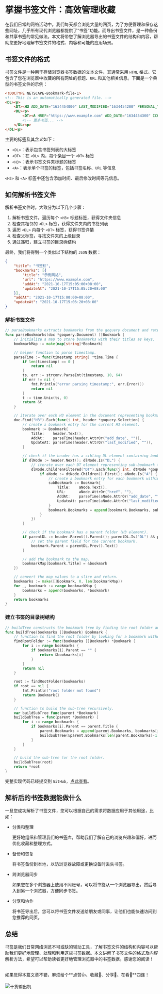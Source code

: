 # 掌握书签文件：高效管理收藏

在我们日常的网络活动中，我们每天都会浏览大量的网页，为了方便管理和保存这些网址，几乎所有现代浏览器都提供了“书签”功能。而导出书签文件，是一种备份和共享书签的常见做法。本文将带您了解浏览器导出的书签文件的结构和内容，帮助您更好地理解书签文件的格式、内容和可能的应用场景。

## 书签文件的格式

书签文件是一种用于存储浏览器书签数据的文本文件，其通常采用 `HTML` 格式。它包含了您在浏览器中收藏的所有网址的标题、`URL` 和其他相关信息。下面是一个典型的书签文件的示例：

```html
<!DOCTYPE NETSCAPE-Bookmark-file-1>
<!-- This is an automatically generated file. -->
<DL><p>
    <DT><H3 ADD_DATE="1634454000" LAST_MODIFIED="1634454200" PERSONAL_TOOLBAR_FOLDER="true">书签栏</H3>
    <DL><p>
        <DT><A HREF="https://www.example.com" ADD_DATE="1634454300" ICON="data:image/png;base64,..." LAST_MODIFIED="1634454320">示例网站</A>
        <!-- 更多书签... -->
    </DL><p>
</DL><p>
```

主要的标签及其含义如下：

- `<DL>`：表示包含书签列表的大标签
- `<DT>`：在 `<DL>` 内，每个条目一个 `<DT>` 标签
- `<H3>`：表示书签文件夹标题的标签
- `<A>`：表示单个书签的标签，包括书签名称、`URL` 等信息

`<H3>` 和 `<A>` 标签中还包含添加时间、最后修改时间等元信息。

## 如何解析书签文件

解析书签文件时，大致分为以下几个步骤：

1. 解析书签文件，遍历每个 `<H3>` 标题标签，获得文件夹信息
2. 检查其相邻的 `<DL>` 标签，获得文件夹内的书签列表
3. 遍历 `<DL>` 内每个 `<DT>` 标签，获得书签详情
4. 检查父标签，寻找文件夹的上级目录
5. 通过递归，建立书签的目录树结构

最终，我们将得到一个类似以下结构的 `JSON` 数据：

```json
{
	"title": "书签栏",
	"bookmarks": [{
		"title": "示例网站",
		"url": "https://www.example.com",
		"addAt": "2021-10-17T15:05:00+08:00",
		"updateAt": "2021-10-17T15:05:20+08:00"
	}],
	"addAt": "2021-10-17T15:00:00+08:00",
	"updateAt": "2021-10-17T15:03:20+08:00"
}
```

### 解析书签文件

```go
// parseBookmarks extracts bookmarks from the goquery document and returns a slice of bookmark entries.
func parseBookmarks(doc *goquery.Document) []Bookmark {
	// initialize a map to store bookmarks with their titles as keys.
	bookmarkMap := make(map[string]*Bookmark)

	// helper function to parse timestamp.
	parseTime := func(timestamp string) *time.Time {
		if len(timestamp) == 0 {
			return nil
		}
		ts, err := strconv.ParseInt(timestamp, 10, 64)
		if err != nil {
			fmt.Println("error parsing timestamp:", err.Error())
			return nil
		}
		t := time.Unix(ts, 0)
		return &t
	}

	// iterate over each H3 element in the document representing bookmark titles.
	doc.Find("H3").Each(func(i int, header *goquery.Selection) {
		// create a bookmark entry for the current H3 element.
		bookmark := Bookmark{
			Title:    header.Text(),
			AddAt:    parseTime(header.AttrOr("add_date", "")),
			UpdateAt: parseTime(header.AttrOr("last_modified", "")),
		}

		// check if the header has a sibling DL element containing bookmarks.
		if dlNode := header.Next(); dlNode.Is("DL") {
			// iterate over each DT element representing sub-bookmark titles.
			dlNode.ChildrenFiltered("DT").Each(func(j int, dtNode *goquery.Selection) {
				if aNode := dtNode.Children().First(); aNode.Is("A") {
					// create a bookmark entry for each bookmark within the DL element.
					subBookmark := Bookmark{
						Title:    aNode.Text(),
						URL:      aNode.AttrOr("href", ""),
						AddAt:    parseTime(aNode.AttrOr("add_date", "")),
						UpdateAt: parseTime(aNode.AttrOr("last_modified", "")),
					}
					bookmark.Bookmarks = append(bookmark.Bookmarks, subBookmark)
				}
			})
		}

		// check if the bookmark has a parent folder (H3 element).
		if parentDL := header.Parent().Parent(); parentDL.Is("DL") && parentDL.Prev().Is("H3") {
			// set the parent field for the current bookmark.
			bookmark.Parent = parentDL.Prev().Text()
		}

		// add the bookmark to the map.
		bookmarkMap[bookmark.Title] = &bookmark
	})

	// convert the map values to a slice and return.
	bookmarks := make([]Bookmark, 0, len(bookmarkMap))
	for _, bookmark := range bookmarkMap {
		bookmarks = append(bookmarks, *bookmark)
	}
	return bookmarks
}
```

### 建立书签的目录树结构

```go
// buildTree constructs the bookmark tree by finding the root folder and building the sub-trees.
func buildTree(bookmarks []Bookmark) Bookmark {
	// function to find the root folder by looking for a bookmark without a parent.
	findRootFolder := func(bookmarks []Bookmark) *Bookmark {
		for i := range bookmarks {
			if bookmarks[i].Parent == "" {
				return &bookmarks[i]
			}
		}
		return nil
	}

	root := findRootFolder(bookmarks)
	if root == nil {
		fmt.Println("root folder not found")
		return Bookmark{}
	}

	// function to build the sub-tree recursively.
	var buildSubTree func(parent *Bookmark)
	buildSubTree = func(parent *Bookmark) {
		for i := range bookmarks {
			if bookmarks[i].Parent == parent.Title {
				parent.Bookmarks = append(parent.Bookmarks, bookmarks[i])
				buildSubTree(&parent.Bookmarks[len(parent.Bookmarks)-1])
			}
		}
	}

	// build the sub-tree for the root folder.
	buildSubTree(root)
	return *root
}
```

完整实现代码已经提交到 `GitHub`，[点此查看](https://github.com/2hangpeng/parse-bookmarks/blob/main/parse-bookmarks.go)。

## 解析后的书签数据能做什么

一旦您成功解析了书签文件，您可以根据自己的需求将数据应用于其他用途，比如：

- 分类和整理

   更好地组织和管理我们的书签库，帮助我们了解自己的浏览兴趣和偏好，进而优化收藏和整理方式。

- 备份和恢复

   将书签备份到本地，以防浏览器故障或更换设备时丢失书签。

- 跨浏览器同步

   如果您在多个浏览器上使用不同账号，可以将书签从一个浏览器导出，然后导入到另一个浏览器，方便同步书签。

- 分享和协作

   将书签导出后，您可以将书签文件发送给朋友或同事，让他们也能快速访问到您推荐的网页。

## 总结

书签是我们日常网络浏览不可或缺的辅助工具，了解书签文件的结构和内容可以帮助我们更好地管理、处理和利用这些书签数据。本文讲解了书签文件的格式及内容解析方法，希望可以帮助读者更好地管理浏览器中的书签数据。感谢您的阅读！

######

如果觉得本篇文章不错，麻烦给个**点赞👍、收藏🌟、分享👊、在看👀**四连！

![干货输出机](https://file.zhangpeng.site/wechat/qrcode.jpg)
